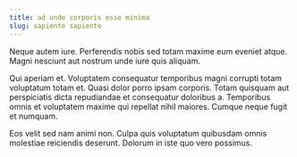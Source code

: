 ```yaml
---
title: ad unde corporis esse minima
slug: sapiente sapiente
---
```


Neque autem iure. Perferendis nobis sed totam maxime eum eveniet atque. Magni nesciunt aut nostrum unde iure quis aliquam.

Qui aperiam et. Voluptatem consequatur temporibus magni corrupti totam voluptatum totam et. Quasi dolor porro ipsam corporis. Totam quisquam aut perspiciatis dicta repudiandae et consequatur doloribus a. Temporibus omnis et voluptatem maxime qui repellat nihil maiores. Cumque neque fugit et numquam.

Eos velit sed nam animi non. Culpa quis voluptatum quibusdam omnis molestiae reiciendis deserunt. Dolorum in iste quo vero possimus.
